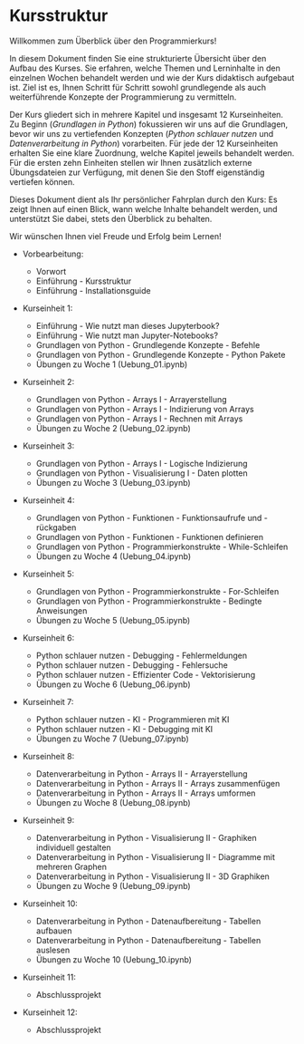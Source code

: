 # Kursstruktur

Willkommen zum Überblick über den Programmierkurs!

In diesem Dokument finden Sie eine strukturierte Übersicht über den Aufbau des Kurses. Sie erfahren, welche Themen und Lerninhalte in den einzelnen Wochen behandelt werden und wie der Kurs didaktisch aufgebaut ist. Ziel ist es, Ihnen Schritt für Schritt sowohl grundlegende als auch weiterführende Konzepte der Programmierung zu vermitteln.

Der Kurs gliedert sich in mehrere Kapitel und insgesamt 12 Kurseinheiten. Zu Beginn (*Grundlagen in Python*) fokussieren wir uns auf die Grundlagen, bevor wir uns zu vertiefenden Konzepten (*Python schlauer nutzen* und *Datenverarbeitung in Python*) vorarbeiten. Für jede der 12 Kurseinheiten erhalten Sie eine klare Zuordnung, welche Kapitel jeweils behandelt werden. Für die ersten zehn Einheiten stellen wir Ihnen zusätzlich externe Übungsdateien zur Verfügung, mit denen Sie den Stoff eigenständig vertiefen können.

Dieses Dokument dient als Ihr persönlicher Fahrplan durch den Kurs: Es zeigt Ihnen auf einen Blick, wann welche Inhalte behandelt werden, und unterstützt Sie dabei, stets den Überblick zu behalten.

Wir wünschen Ihnen viel Freude und Erfolg beim Lernen!

* Vorbearbeitung:

  * Vorwort
  * Einführung - Kursstruktur
  * Einführung - Installationsguide

* Kurseinheit 1:

  * Einführung - Wie nutzt man dieses Jupyterbook?
  * Einführung - Wie nutzt man Jupyter-Notebooks?
  * Grundlagen von Python - Grundlegende Konzepte - Befehle
  * Grundlagen von Python - Grundlegende Konzepte - Python Pakete
  * Übungen zu Woche 1 (Uebung\_01.ipynb)

* Kurseinheit 2:

  * Grundlagen von Python - Arrays I - Arrayerstellung
  * Grundlagen von Python - Arrays I - Indizierung von Arrays
  * Grundlagen von Python - Arrays I - Rechnen mit Arrays
  * Übungen zu Woche 2 (Uebung\_02.ipynb)

* Kurseinheit 3:

  * Grundlagen von Python - Arrays I - Logische Indizierung
  * Grundlagen von Python - Visualisierung I - Daten plotten
  * Übungen zu Woche 3 (Uebung\_03.ipynb)

* Kurseinheit 4:

  * Grundlagen von Python - Funktionen - Funktionsaufrufe und -rückgaben
  * Grundlagen von Python - Funktionen - Funktionen definieren
  * Grundlagen von Python - Programmierkonstrukte - While-Schleifen
  * Übungen zu Woche 4 (Uebung\_04.ipynb)

* Kurseinheit 5:

  * Grundlagen von Python - Programmierkonstrukte - For-Schleifen
  * Grundlagen von Python - Programmierkonstrukte - Bedingte Anweisungen
  * Übungen zu Woche 5 (Uebung\_05.ipynb)

* Kurseinheit 6:

  * Python schlauer nutzen - Debugging - Fehlermeldungen
  * Python schlauer nutzen - Debugging - Fehlersuche
  * Python schlauer nutzen - Effizienter Code - Vektorisierung
  * Übungen zu Woche 6 (Uebung\_06.ipynb)

* Kurseinheit 7:

  * Python schlauer nutzen - KI - Programmieren mit KI
  * Python schlauer nutzen - KI - Debugging mit KI
  * Übungen zu Woche 7 (Uebung\_07.ipynb)

* Kurseinheit 8:

  * Datenverarbeitung in Python - Arrays II - Arrayerstellung
  * Datenverarbeitung in Python - Arrays II - Arrays zusammenfügen
  * Datenverarbeitung in Python - Arrays II - Arrays umformen
  * Übungen zu Woche 8 (Uebung\_08.ipynb)

* Kurseinheit 9:

  * Datenverarbeitung in Python - Visualisierung II - Graphiken individuell gestalten
  * Datenverarbeitung in Python - Visualisierung II - Diagramme mit mehreren Graphen
  * Datenverarbeitung in Python - Visualisierung II - 3D Graphiken
  * Übungen zu Woche 9 (Uebung\_09.ipynb)

* Kurseinheit 10:

  * Datenverarbeitung in Python - Datenaufbereitung - Tabellen aufbauen
  * Datenverarbeitung in Python - Datenaufbereitung - Tabellen auslesen
  * Übungen zu Woche 10 (Uebung\_10.ipynb)

* Kurseinheit 11:

  * Abschlussprojekt

* Kurseinheit 12:

  * Abschlussprojekt
